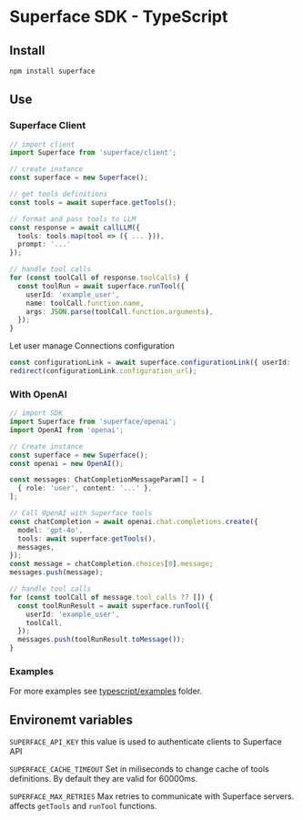 # Superface SDK - TypeScript

## Install

```sh
npm install superface
```

## Use

### Superface Client

```ts
// import client
import Superface from 'superface/client';

// create instance 
const superface = new Superface();

// get tools definitions
const tools = await superface.getTools();

// format and pass tools to LLM 
const response = await callLLM({
  tools: tools.map(tool => ({ ... })),
  prompt: '...'
});

// handle tool calls
for (const toolCall of response.toolCalls) {
  const toolRun = await superface.runTool({
    userId: 'example_user',
    name: toolCall.function.name,
    args: JSON.parse(toolCall.function.arguments),
  });
}
```

Let user manage Connections configuration
```ts
const configurationLink = await superface.configurationLink({ userId: 'example_user' });
redirect(configurationLink.configuration_url);
```

### With OpenAI

```ts
// import SDK
import Superface from 'superface/openai';
import OpenAI from 'openai';

// Create instance
const superface = new Superface();
const openai = new OpenAI();

const messages: ChatCompletionMessageParam[] = [
  { role: 'user', content: '...' },
];

// Call OpenAI with Superface tools
const chatCompletion = await openai.chat.completions.create({
  model: 'gpt-4o',
  tools: await superface.getTools(),
  messages,
});
const message = chatCompletion.choices[0].message;
messages.push(message);

// handle tool calls
for (const toolCall of message.tool_calls ?? []) {
  const toolRunResult = await superface.runTool({
    userId: 'example_user',
    toolCall,
  });
  messages.push(toolRunResult.toMessage());
}
```

### Examples

For more examples see [typescript/examples](./examples) folder.

## Environemt variables

`SUPERFACE_API_KEY` this value is used to authenticate clients to Superface API

`SUPERFACE_CACHE_TIMEOUT` Set in miliseconds to change cache of tools definitions. By default they are valid for 60000ms.

`SUPERFACE_MAX_RETRIES` Max retries to communicate with Superface servers. affects `getTools` and `runTool` functions.